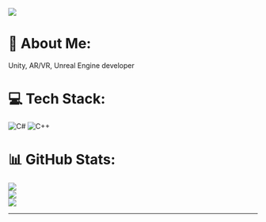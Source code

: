[![](https://visitcount.itsvg.in/api?id=softdev0arvr&icon=0&color=0)](https://visitcount.itsvg.in)

# 💫 About Me:
Unity, AR/VR, Unreal Engine developer


# 💻 Tech Stack:
![C#](https://img.shields.io/badge/c%23-%23239120.svg?style=flat&logo=c-sharp&logoColor=white) ![C++](https://img.shields.io/badge/c++-%2300599C.svg?style=flat&logo=c%2B%2B&logoColor=white)
# 📊 GitHub Stats:
![](https://github-readme-stats.vercel.app/api?username=softdev0arvr&theme=city_light&hide_border=false&include_all_commits=true&count_private=true)<br/>
![](https://github-readme-streak-stats.herokuapp.com/?user=softdev0arvr&theme=city_light&hide_border=false)<br/>
![](https://github-readme-stats.vercel.app/api/top-langs/?username=softdev0arvr&theme=city_light&hide_border=false&include_all_commits=true&count_private=true&layout=compact)

---

